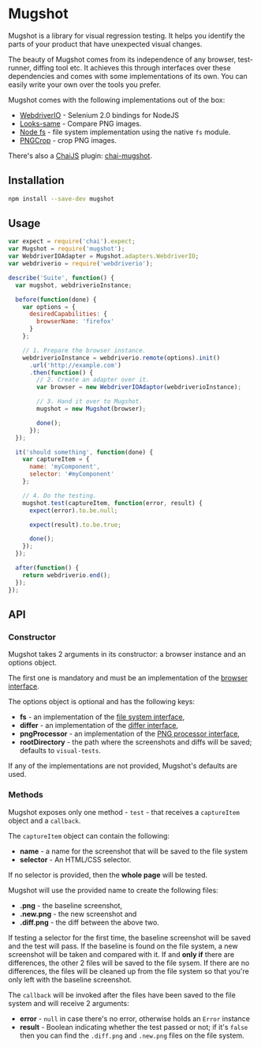 # Mugshot

Mugshot is a library for visual regression testing. It helps you identify the
parts of your product that have unexpected visual changes.

The beauty of Mugshot comes from its independence of any browser,
test-runner, diffing tool etc. It achieves this through interfaces over
these dependencies and comes with some implementations of its own. You can
easily write your own over the tools you prefer.

Mugshot comes with the following implementations out of the box:

* [WebdriverIO](http://webdriver.io/) - Selenium 2.0 bindings for NodeJS
* [Looks-same](https://github.com/gemini-testing/looks-same) - Compare PNG
  images.
* [Node fs](http://devdocs.io/node/fs) - file system implementation using the
  native `fs` module.
* [PNGCrop](https://github.com/chenglou/png-crop) - crop PNG images.

There's also a [ChaiJS](http://chaijs.com/) plugin:
[chai-mugshot](https://github.com/uberVU/chai-mugshot).


## Installation

```sh
npm install --save-dev mugshot
```

## Usage

```js
var expect = require('chai').expect;
var Mugshot = require('mugshot');
var WebdriverIOAdapter = Mugshot.adapters.WebdriverIO;
var webdriverio = require('webdriverio');

describe('Suite', function() {
  var mugshot, webdriverioInstance;

  before(function(done) {
    var options = {
      desiredCapabilities: {
        browserName: 'firefox'
      }
    };

    // 1. Prepare the browser instance.
    webdriverioInstance = webdriverio.remote(options).init()
      .url('http://example.com')
      .then(function() {
        // 2. Create an adapter over it.
        var browser = new WebdriverIOAdaptor(webdriverioInstance);

        // 3. Hand it over to Mugshot.
        mugshot = new Mugshot(browser);

        done();
      });
  });

  it('should something', function(done) {
    var captureItem = {
      name: 'myComponent',
      selector: '#myComponent'
    };

    // 4. Do the testing.
    mugshot.test(captureItem, function(error, result) {
      expect(error).to.be.null;

      expect(result).to.be.true;

      done();
    });
  });

  after(function() {
    return webdriverio.end();
  });
});
```


## API

### Constructor

Mugshot takes 2 arguments in its constructor: a browser instance and an
options object.

The first one is mandatory and must be an implementation of the [browser
interface](lib/interfaces/browser.js).

The options object is optional and has the following keys:

- **fs** - an implementation of the [file system
  interface](lib/interfaces/fs.js),
- **differ** - an implementation of the [differ
  interface](lib/interfaces/differ.js),
- **pngProcessor** - an implementation of the [PNG processor
  interface](lib/interfaces/png-processor.js),
- **rootDirectory** - the path where the screenshots and diffs will be saved;
  defaults to `visual-tests`.

If any of the implementations are not provided, Mugshot's defaults are used.


### Methods

Mugshot exposes only one method - `test` - that receives a `captureItem`
object and a `callback`.

The `captureItem` object can contain the following:

- **name** - a name for the screenshot that will be saved to the file system
- **selector** - An HTML/CSS selector.

If no selector is provided, then the **whole page** will be tested.

Mugshot will use the provided name to create the following files:

- **<name>.png** - the baseline screenshot,
- **<name>.new.png** - the new screenshot and
- **<name>.diff.png** - the diff between the above two.

If testing a selector for the first time, the baseline screenshot will be saved
and the test will pass. If the baseline is found on the file system, a new
screenshot will be taken and compared with it. If and **only if** there are
differences, the other 2 files will be saved to the file sysem. If there are no
differences, the files will be cleaned up from the file system so that you're
only left with the baseline screenshot.

The `callback` will be invoked after the files have been saved to the file
system and will receive 2 arguments:

- **error** - `null` in case there's no error, otherwise holds an `Error`
  instance
- **result** - Boolean indicating whether the test passed or not; if it's
  `false` then you can find the `.diff.png` and `.new.png` files on the file
  system.

